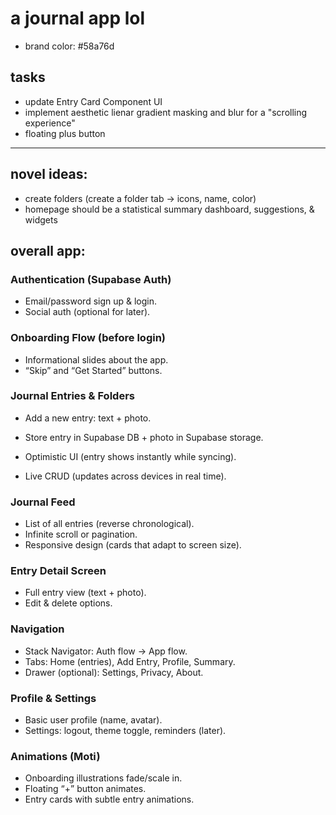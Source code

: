 # a journal app lol
- brand color: #58a76d

## tasks
- update Entry Card Component UI
- implement aesthetic lienar gradient masking and blur for a "scrolling experience"
- floating plus button

---

## novel ideas:
- create folders (create a folder tab -> icons, name, color)
- homepage should be a statistical summary dashboard, suggestions, & widgets

## overall app:
### Authentication (Supabase Auth)
- Email/password sign up & login.
- Social auth (optional for later).

### Onboarding Flow (before login)
- Informational slides about the app.
- “Skip” and “Get Started” buttons.

### Journal Entries & Folders
- Add a new entry: text + photo.
- Store entry in Supabase DB + photo in Supabase storage.

- Optimistic UI (entry shows instantly while syncing).
- Live CRUD (updates across devices in real time).

### Journal Feed
- List of all entries (reverse chronological).
- Infinite scroll or pagination.
- Responsive design (cards that adapt to screen size).

### Entry Detail Screen
- Full entry view (text + photo).
- Edit & delete options.

### Navigation
- Stack Navigator: Auth flow → App flow.
- Tabs: Home (entries), Add Entry, Profile, Summary.
- Drawer (optional): Settings, Privacy, About.

### Profile & Settings
- Basic user profile (name, avatar).
- Settings: logout, theme toggle, reminders (later).

### Animations (Moti)
- Onboarding illustrations fade/scale in.
- Floating “+” button animates.
- Entry cards with subtle entry animations.